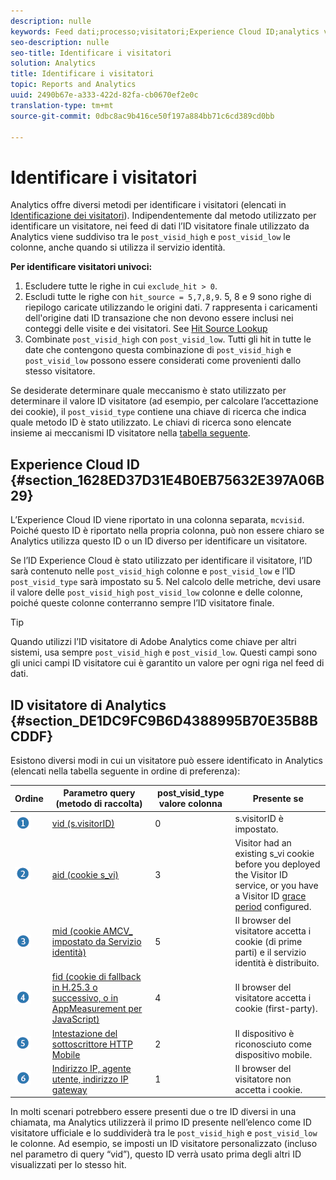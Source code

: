 ```yaml
---
description: nulle
keywords: Feed dati;processo;visitatori;Experience Cloud ID;analytics visitor id;identificare
seo-description: nulle
seo-title: Identificare i visitatori
solution: Analytics
title: Identificare i visitatori
topic: Reports and Analytics
uuid: 2490b67e-a333-422d-82fa-cb0670ef2e0c
translation-type: tm+mt
source-git-commit: 0dbc8ac9b416ce50f197a884bb71c6cd389cd0bb

---
```



# Identificare i visitatori

Analytics offre diversi metodi per identificare i visitatori (elencati in [Identificazione dei visitatori](../../../export/analytics-data-feed/c-df-contents/datafeeds-visid.md#concept_BE966BABA7D0475BB706BC6676B8FA11)). Indipendentemente dal metodo utilizzato per identificare un visitatore, nei feed di dati l’ID visitatore finale utilizzato da Analytics viene suddiviso tra le `post_visid_high` e `post_visid_low` le colonne, anche quando si utilizza il servizio identità.

**Per identificare visitatori univoci:**

1. Escludere tutte le righe in cui `exclude_hit > 0`.
1. Escludi tutte le righe con `hit_source = 5,7,8,9`. 5, 8 e 9 sono righe di riepilogo caricate utilizzando le origini dati. 7 rappresenta i caricamenti dell'origine dati ID transazione che non devono essere inclusi nei conteggi delle visite e dei visitatori. See [Hit Source Lookup](../../../export/analytics-data-feed/c-df-contents/datafeeds-hit-source.md#concept_FE4C114F6A524F7593D5CAC944C36C42)
1. Combinate `post_visid_high` con `post_visid_low`. Tutti gli hit in tutte le date che contengono questa combinazione di `post_visid_high` e `post_visid_low` possono essere considerati come provenienti dallo stesso visitatore.

Se desiderate determinare quale meccanismo è stato utilizzato per determinare il valore ID visitatore (ad esempio, per calcolare l’accettazione dei cookie), il `post_visid_type` contiene una chiave di ricerca che indica quale metodo ID è stato utilizzato. Le chiavi di ricerca sono elencate insieme ai meccanismi ID visitatore nella [tabella seguente](../../../export/analytics-data-feed/c-df-contents/datafeeds-visid.md#table_D267D36451F643D1BB68AF6FEAA6AD1A).

## Experience Cloud ID {#section_1628ED37D31E4B0EB75632E397A06B29}

L’Experience Cloud ID viene riportato in una colonna separata, `mcvisid`. Poiché questo ID è riportato nella propria colonna, può non essere chiaro se Analytics utilizza questo ID o un ID diverso per identificare un visitatore.

Se l’ID Experience Cloud è stato utilizzato per identificare il visitatore, l’ID sarà contenuto nelle `post_visid_high` colonne e `post_visid_low` e l’ID `post_visid_type` sarà impostato su 5. Nel calcolo delle metriche, devi usare il valore delle `post_visid_high` `post_visid_low` colonne e delle colonne, poiché queste colonne conterranno sempre l’ID visitatore finale.

>[!TIP]
>
> Quando utilizzi l’ID visitatore di Adobe Analytics come chiave per altri sistemi, usa sempre `post_visid_high` e `post_visid_low`. Questi campi sono gli unici campi ID visitatore cui è garantito un valore per ogni riga nel feed di dati.

## ID visitatore di Analytics {#section_DE1DC9FC9B6D4388995B70E35B8BCDDF}

Esistono diversi modi in cui un visitatore può essere identificato in Analytics (elencati nella tabella seguente in ordine di preferenza):

| Ordine | Parametro query (metodo di raccolta) | post_visid_type valore colonna | Presente se |
|---|---|---|---|
| ![](assets/step1_icon.png) | [vid (s.visitorID)](https://marketing.adobe.com/resources/help/en_US/sc/implement/visid_custom.html) | 0 | s.visitorID è impostato. |
| ![](assets/step2_icon.png) | [aid (cookie s_vi)](https://marketing.adobe.com/resources/help/en_US/sc/implement/visid_analytics.html) | 3 | Visitor had an existing s_vi cookie before you deployed the Visitor ID service, or you have a Visitor ID [grace period](https://marketing.adobe.com/resources/help/en_US/mcvid/mcvid_grace_period.html) configured. |
| ![](assets/step3_icon.png) | [mid (cookie AMCV_ impostato da Servizio identità)](https://marketing.adobe.com/resources/help/en_US/mcvid/) | 5 | Il browser del visitatore accetta i cookie (di prime parti) e il servizio identità è distribuito. |
| ![](assets/step4_icon.png) | [fid (cookie di fallback in H.25.3 o successivo, o in AppMeasurement per JavaScript)](https://marketing.adobe.com/resources/help/en_US/sc/implement/visid_fallback.html) | 4 | Il browser del visitatore accetta i cookie (first-party). |
| ![](assets/step5_icon.png) | [Intestazione del sottoscrittore HTTP Mobile](https://marketing.adobe.com/resources/help/en_US/sc/implement/visid_mobile.html) | 2 | Il dispositivo è riconosciuto come dispositivo mobile. |
| ![](assets/step6_icon.png) | [Indirizzo IP, agente utente, indirizzo IP gateway](https://marketing.adobe.com/resources/help/en_US/sc/implement/visid_fallback.html) | 1 | Il browser del visitatore non accetta i cookie. |

In molti scenari potrebbero essere presenti due o tre ID diversi in una chiamata, ma Analytics utilizzerà il primo ID presente nell’elenco come ID visitatore ufficiale e lo suddividerà tra le `post_visid_high` e `post_visid_low` le colonne. Ad esempio, se imposti un ID visitatore personalizzato (incluso nel parametro di query “vid”), questo ID verrà usato prima degli altri ID visualizzati per lo stesso hit.
